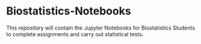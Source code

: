 # Biostatistics-Notebooks
This repository will contain the Jupyter Notebooks for Biostatistics Students to complete assignments and carry out statistical tests.
